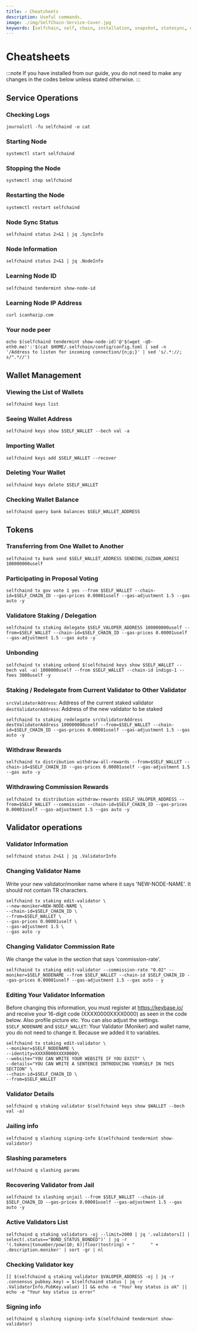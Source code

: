 ```yaml
---
title: ⤴️ Cheatsheets
description: Useful commands.
image: ./img/SelfChain-Service-Cover.jpg
keywords: [selfchain, self, chain, installation, snapshot, statesync, update]
---
```


# Cheatsheets 
:::note
If you have installed from our guide, you do not need to make any changes in the codes below unless stated otherwise.
:::

## Service Operations

### Checking Logs
```
journalctl -fu selfchaind -o cat
```

### Starting Node
```
systemctl start selfchaind
```

### Stopping the Node
```
systemctl stop selfchaind
```

### Restarting the Node
```
systemctl restart selfchaind
```

### Node Sync Status
```
selfchaind status 2>&1 | jq .SyncInfo
```

### Node Information
```
selfchaind status 2>&1 | jq .NodeInfo
```

### Learning Node ID
```
selfchaind tendermint show-node-id
```

### Learning Node IP Address
```
curl icanhazip.com
```

### Your node peer
```
echo $(selfchaind tendermint show-node-id)'@'$(wget -qO- eth0.me)':'$(cat $HOME/.selfchain/config/config.toml | sed -n '/Address to listen for incoming connection/{n;p;}' | sed 's/.*://; s/".*//')
```

## Wallet Management

### Viewing the List of Wallets
```
selfchaind keys list
```

### Seeing Wallet Address
```
selfchaind keys show $SELF_WALLET --bech val -a
```

### Importing Wallet
```
selfchaind keys add $SELF_WALLET --recover
```

### Deleting Your Wallet
```
selfchaind keys delete $SELF_WALLET
```

### Checking Wallet Balance
```
selfchaind query bank balances $SELF_WALLET_ADDRESS
```

## Tokens

### Transferring from One Wallet to Another
```
selfchaind tx bank send $SELF_WALLET_ADDRESS SENDING_CUZDAN_ADRESI 100000000uself
```

### Participating in Proposal Voting
```
selfchaind tx gov vote 1 yes --from $SELF_WALLET --chain-id=$SELF_CHAIN_ID --gas-prices 0.00001uself --gas-adjustment 1.5 --gas auto -y
```

### Validatore Staking / Delegation
```
selfchaind tx staking delegate $SELF_VALOPER_ADDRESS 100000000uself --from=$SELF_WALLET --chain-id=$SELF_CHAIN_ID --gas-prices 0.00001uself --gas-adjustment 1.5 --gas auto -y
```
### Unbonding
```
selfchaind tx staking unbond $(selfchaind keys show $SELF_WALLET --bech val -a) 1000000uself --from $SELF_WALLET --chain-id indigo-1 --fees 3000uself -y
```

### Staking / Redelegate from Current Validator to Other Validator
`srcValidatorAddress`: Address of the current staked validator
`destValidatorAddress`: Address of the new validator to be staked
```
selfchaind tx staking redelegate srcValidatorAddress destValidatorAddress 100000000uself --from=$SELF_WALLET --chain-id=$SELF_CHAIN_ID --gas-prices 0.00001uself --gas-adjustment 1.5 --gas auto -y
```

### Withdraw Rewards
```
selfchaind tx distribution withdraw-all-rewards --from=$SELF_WALLET --chain-id=$SELF_CHAIN_ID --gas-prices 0.00001uself --gas-adjustment 1.5 --gas auto -y
```

### Withdrawing Commission Rewards

```
selfchaind tx distribution withdraw-rewards $SELF_VALOPER_ADDRESS --from=$SELF_WALLET --commission --chain-id=$SELF_CHAIN_ID --gas-prices 0.00001uself --gas-adjustment 1.5 --gas auto -y
```

## Validator operations

### Validator Information
```
selfchaind status 2>&1 | jq .ValidatorInfo
```

### Changing Validator Name
Write your new validator/moniker name where it says 'NEW-NODE-NAME'. It should not contain TR characters.
```
selfchaind tx staking edit-validator \
--new-moniker=NEW-NODE-NAME \
--chain-id=$SELF_CHAIN_ID \
--from=$SELF_WALLET \
--gas-prices 0.00001uself \
--gas-adjustment 1.5 \
--gas auto -y
```

### Changing Validator Commission Rate
We change the value in the section that says 'commission-rate'.
```
selfchaind tx staking edit-validator --commission-rate "0.02" --moniker=$SELF_NODENAME --from $SELF_WALLET --chain-id $SELF_CHAIN_ID --gas-prices 0.00001uself --gas-adjustment 1.5 --gas auto - y
```

### Editing Your Validator Information
Before changing this information, you must register at https://keybase.io/ and receive your 16-digit code (XXXX0000XXXX0000) as seen in the code below. Also profile picture etc. You can also adjust the settings.
`$SELF_NODENAME` and `$SELF_WALLET`: Your Validator (Moniker) and wallet name, you do not need to change it. Because we added it to variables.
```
selfchaind tx staking edit-validator \
--moniker=$SELF_NODENAME \
--identity=XXXX0000XXXX0000\
--website="YOU CAN WRITE YOUR WEBSITE IF YOU EXIST" \
--details="YOU CAN WRITE A SENTENCE INTRODUCING YOURSELF IN THIS SECTION" \
--chain-id=$SELF_CHAIN_ID \
--from=$SELF_WALLET
```

### Validator Details
```
selfchaind q staking validator $(selfchaind keys show $WALLET --bech val -a)
```

### Jailing info
```
selfchaind q slashing signing-info $(selfchaind tendermint show-validator)
```

### Slashing parameters
```
selfchaind q slashing params
```

### Recovering Validator from Jail
```
selfchaind tx slashing unjail --from $SELF_WALLET --chain-id $SELF_CHAIN_ID --gas-prices 0.00001uself --gas-adjustment 1.5 --gas auto -y
```

### Active Validators List
```
selfchaind q staking validators -oj --limit=2000 | jq '.validators[] | select(.status=="BOND_STATUS_BONDED")' | jq -r '(.tokens|tonumber/pow(10; 6)|floor|tostring) + " 	 " + .description.moniker' | sort -gr | nl
```

### Checking Validator key
```
[[ $(selfchaind q staking validator $VALOPER_ADDRESS -oj | jq -r .consensus_pubkey.key) = $(selfchaind status | jq -r .ValidatorInfo.PubKey.value) ]] && echo -e "Your key status is ok" || echo -e "Your key status is error"
```

### Signing info
```
selfchaind q slashing signing-info $(selfchaind tendermint show-validator)
```
